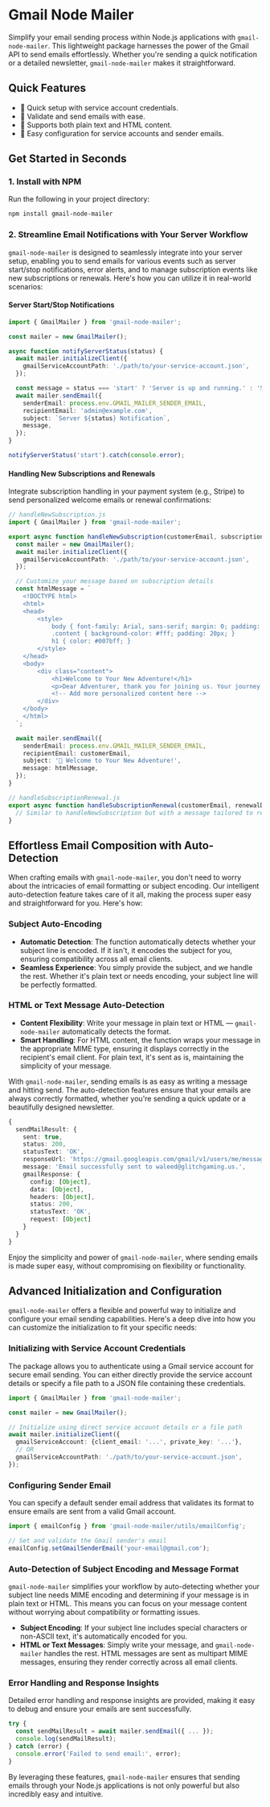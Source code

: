 
# Gmail Node Mailer

Simplify your email sending process within Node.js applications with `gmail-node-mailer`. This lightweight package harnesses the power of the Gmail API to send emails effortlessly. Whether you're sending a quick notification or a detailed newsletter, `gmail-node-mailer` makes it straightforward.

## Quick Features

- 🚀 Quick setup with service account credentials.
- 📧 Validate and send emails with ease.
- 🎨 Supports both plain text and HTML content.
- 🔧 Easy configuration for service accounts and sender emails.

## Get Started in Seconds

### 1. Install with NPM

Run the following in your project directory:

```bash
npm install gmail-node-mailer
```

### 2. Streamline Email Notifications with Your Server Workflow

`gmail-node-mailer` is designed to seamlessly integrate into your server setup, enabling you to send emails for various events such as server start/stop notifications, error alerts, and to manage subscription events like new subscriptions or renewals. Here's how you can utilize it in real-world scenarios:

#### Server Start/Stop Notifications

```typescript
import { GmailMailer } from 'gmail-node-mailer';

const mailer = new GmailMailer();

async function notifyServerStatus(status) {
  await mailer.initializeClient({
    gmailServiceAccountPath: './path/to/your-service-account.json',
  });

  const message = status === 'start' ? 'Server is up and running.' : 'Server has been shut down.';
  await mailer.sendEmail({
    senderEmail: process.env.GMAIL_MAILER_SENDER_EMAIL,
    recipientEmail: 'admin@example.com',
    subject: `Server ${status} Notification`,
    message,
  });
}

notifyServerStatus('start').catch(console.error);
```

#### Handling New Subscriptions and Renewals

Integrate subscription handling in your payment system (e.g., Stripe) to send personalized welcome emails or renewal confirmations:

```typescript
// handleNewSubscription.js
import { GmailMailer } from 'gmail-node-mailer';

export async function handleNewSubscription(customerEmail, subscriptionDetails) {
  const mailer = new GmailMailer();
  await mailer.initializeClient({
    gmailServiceAccountPath: './path/to/your-service-account.json',
  });

  // Customize your message based on subscription details
  const htmlMessage = `
    <!DOCTYPE html>
    <html>
    <head>
        <style>
            body { font-family: Arial, sans-serif; margin: 0; padding: 20px; background-color: #f0f0f0; }
            .content { background-color: #fff; padding: 20px; }
            h1 { color: #007bff; }
        </style>
    </head>
    <body>
        <div class="content">
            <h1>Welcome to Your New Adventure!</h1>
            <p>Dear Adventurer, thank you for joining us. Your journey starts now!</p>
            <!-- Add more personalized content here -->
        </div>
    </body>
    </html>
  `;

  await mailer.sendEmail({
    senderEmail: process.env.GMAIL_MAILER_SENDER_EMAIL,
    recipientEmail: customerEmail,
    subject: '🎉 Welcome to Your New Adventure!',
    message: htmlMessage,
  });
}

// handleSubscriptionRenewal.js
export async function handleSubscriptionRenewal(customerEmail, renewalDetails) {
  // Similar to handleNewSubscription but with a message tailored to renewals
}
```

## Effortless Email Composition with Auto-Detection

When crafting emails with `gmail-node-mailer`, you don't need to worry about the intricacies of email formatting or subject encoding. Our intelligent auto-detection feature takes care of it all, making the process super easy and straightforward for you. Here's how:

### Subject Auto-Encoding
- **Automatic Detection**: The function automatically detects whether your subject line is encoded. If it isn't, it encodes the subject for you, ensuring compatibility across all email clients.
- **Seamless Experience**: You simply provide the subject, and we handle the rest. Whether it's plain text or needs encoding, your subject line will be perfectly formatted.

### HTML or Text Message Auto-Detection
- **Content Flexibility**: Write your message in plain text or HTML — `gmail-node-mailer` automatically detects the format.
- **Smart Handling**: For HTML content, the function wraps your message in the appropriate MIME type, ensuring it displays correctly in the recipient's email client. For plain text, it's sent as is, maintaining the simplicity of your message.

With `gmail-node-mailer`, sending emails is as easy as writing a message and hitting send. The auto-detection features ensure that your emails are always correctly formatted, whether you're sending a quick update or a beautifully designed newsletter.

```typescript
{
  sendMailResult: {
    sent: true,
    status: 200,
    statusText: 'OK',
    responseUrl: 'https://gmail.googleapis.com/gmail/v1/users/me/messages/send',
    message: 'Email successfully sent to waleed@glitchgaming.us.',
    gmailResponse: {
      config: [Object],
      data: [Object],
      headers: [Object],
      status: 200,
      statusText: 'OK',
      request: [Object]
    }
  }
}
```

Enjoy the simplicity and power of `gmail-node-mailer`, where sending emails is made super easy, without compromising on flexibility or functionality.



## Advanced Initialization and Configuration

`gmail-node-mailer` offers a flexible and powerful way to initialize and configure your email sending capabilities. Here's a deep dive into how you can customize the initialization to fit your specific needs:

### Initializing with Service Account Credentials
The package allows you to authenticate using a Gmail service account for secure email sending. You can either directly provide the service account details or specify a file path to a JSON file containing these credentials.

```typescript
import { GmailMailer } from 'gmail-node-mailer';

const mailer = new GmailMailer();

// Initialize using direct service account details or a file path
await mailer.initializeClient({
  gmailServiceAccount: {client_email: '...', private_key: '...'},
  // OR
  gmailServiceAccountPath: './path/to/your-service-account.json',
});
```

### Configuring Sender Email
You can specify a default sender email address that validates its format to ensure emails are sent from a valid Gmail account.

```typescript
import { emailConfig } from 'gmail-node-mailer/utils/emailConfig';

// Set and validate the Gmail sender's email
emailConfig.setGmailSenderEmail('your-email@gmail.com');
```

### Auto-Detection of Subject Encoding and Message Format
`gmail-node-mailer` simplifies your workflow by auto-detecting whether your subject line needs MIME encoding and determining if your message is in plain text or HTML. This means you can focus on your message content without worrying about compatibility or formatting issues.

- **Subject Encoding**: If your subject line includes special characters or non-ASCII text, it's automatically encoded for you.
- **HTML or Text Messages**: Simply write your message, and `gmail-node-mailer` handles the rest. HTML messages are sent as multipart MIME messages, ensuring they render correctly across all email clients.

### Error Handling and Response Insights
Detailed error handling and response insights are provided, making it easy to debug and ensure your emails are sent successfully.

```typescript
try {
  const sendMailResult = await mailer.sendEmail({ ... });
  console.log(sendMailResult);
} catch (error) {
  console.error('Failed to send email:', error);
}
```

By leveraging these features, `gmail-node-mailer` ensures that sending emails through your Node.js applications is not only powerful but also incredibly easy and intuitive.
